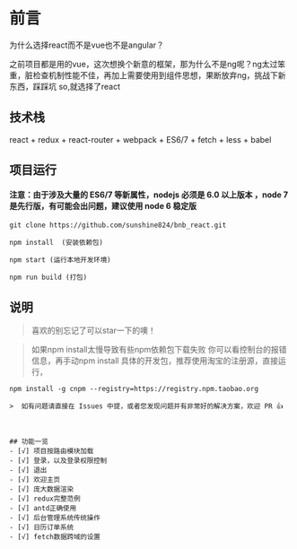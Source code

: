 # 前言

为什么选择react而不是vue也不是angular？

之前项目都是用的vue，这次想换个新意的框架，那为什么不是ng呢？ng太过笨重，脏检查机制性能不佳，再加上需要使用到组件思想，果断放弃ng，挑战下新东西，踩踩坑
so,就选择了react


## 技术栈

react + redux + react-router + webpack + ES6/7 + fetch + less + babel


## 项目运行

#### 注意：由于涉及大量的 ES6/7 等新属性，nodejs 必须是 6.0 以上版本 ，node 7 是先行版，有可能会出问题，建议使用 node 6 稳定版

```
git clone https://github.com/sunshine824/bnb_react.git  

npm install  (安装依赖包)

npm start (运行本地开发环境)

npm run build (打包)

```


## 说明

>  喜欢的别忘记了可以star一下的噢！

>  如果npm install太慢导致有些npm依赖包下载失败 你可以看控制台的报错信息，再手动npm install 具体的开发包，推荐使用淘宝的注册源，直接运行，
```
npm install -g cnpm --registry=https://registry.npm.taobao.org

>  如有问题请直接在 Issues 中提，或者您发现问题并有非常好的解决方案，欢迎 PR 👍



## 功能一览
- [√] 项目按路由模块加载
- [√] 登录，以及登录权限控制
- [√] 退出
- [√] 欢迎主页
- [√] 庞大数据渲染
- [√] redux完整范例
- [√] antd正确使用
- [√] 后台管理系统传统操作
- [√] 日历订单系统
- [√] fetch数据跨域的设置
